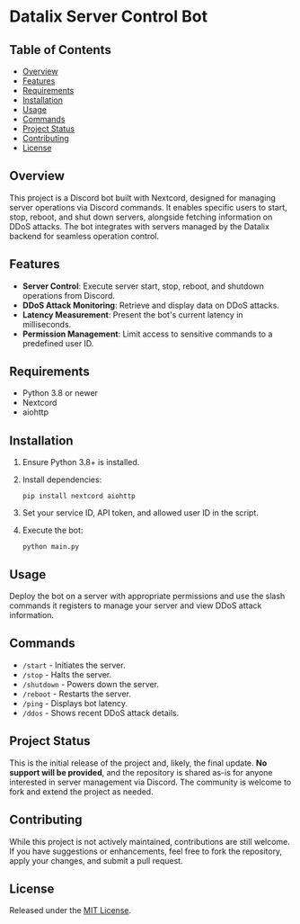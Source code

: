 
# Datalix Server Control Bot

## Table of Contents

- [Overview](#overview)
- [Features](#features)
- [Requirements](#requirements)
- [Installation](#installation)
- [Usage](#usage)
- [Commands](#commands)
- [Project Status](#project-status)
- [Contributing](#contributing)
- [License](#license)

## Overview

This project is a Discord bot built with Nextcord, designed for managing server operations via Discord commands. It enables specific users to start, stop, reboot, and shut down servers, alongside fetching information on DDoS attacks. The bot integrates with servers managed by the Datalix backend for seamless operation control.

## Features

- **Server Control**: Execute server start, stop, reboot, and shutdown operations from Discord.
- **DDoS Attack Monitoring**: Retrieve and display data on DDoS attacks.
- **Latency Measurement**: Present the bot's current latency in milliseconds.
- **Permission Management**: Limit access to sensitive commands to a predefined user ID.

## Requirements

- Python 3.8 or newer
- Nextcord
- aiohttp

## Installation

1. Ensure Python 3.8+ is installed.
 
2. Install dependencies:

   ```
   pip install nextcord aiohttp
   ```

3. Set your service ID, API token, and allowed user ID in the script.

4. Execute the bot:

   ```
   python main.py
   ```

## Usage

Deploy the bot on a server with appropriate permissions and use the slash commands it registers to manage your server and view DDoS attack information.

## Commands

- `/start` - Initiates the server.
- `/stop` - Halts the server.
- `/shutdown` - Powers down the server.
- `/reboot` - Restarts the server.
- `/ping` - Displays bot latency.
- `/ddos` - Shows recent DDoS attack details.

## Project Status

This is the initial release of the project and, likely, the final update. **No support will be provided**, and the repository is shared as-is for anyone interested in server management via Discord. The community is welcome to fork and extend the project as needed.

## Contributing

While this project is not actively maintained, contributions are still welcome. If you have suggestions or enhancements, feel free to fork the repository, apply your changes, and submit a pull request.

## License

Released under the [MIT License](LICENSE).

